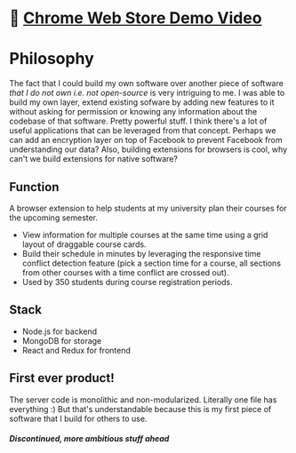 # 🔗 [Chrome Web Store Demo Video](https://chrome.google.com/webstore/detail/bannerstand/imblicgngoenafbknilckenjbkmmkioo)

# Philosophy
The fact that I could build my own software over another piece of software _that I do not own i.e. not open-source_ is very intriguing to me. I was able to build my own layer, extend existing sofware by adding new features to it without asking for permission or knowing any information about the codebase of that software. Pretty powerful stuff. I think there's a lot of useful applications that can be leveraged from that concept. Perhaps we can add an encryption layer on top of Facebook to prevent Facebook from understanding our data? Also, building extensions for browsers is cool, why can't we build extensions for native software?

## Function
A browser extension to help students at my university plan their courses for the upcoming semester.
- View information for multiple courses at the same time using a grid layout of draggable course cards.
- Build their schedule in minutes by leveraging the responsive time conflict detection feature (pick a section time for a course, all sections from other courses with a time conflict are crossed out).
- Used by 350 students during course registration periods.

## Stack
- Node.js for backend
- MongoDB for storage
- React and Redux for frontend

## First ever product!
The server code is monolithic and non-modularized. Literally one file has everything :) But that's understandable because this is my first piece of software that I build for others to use.


##### _Discontinued, more ambitious stuff ahead_
